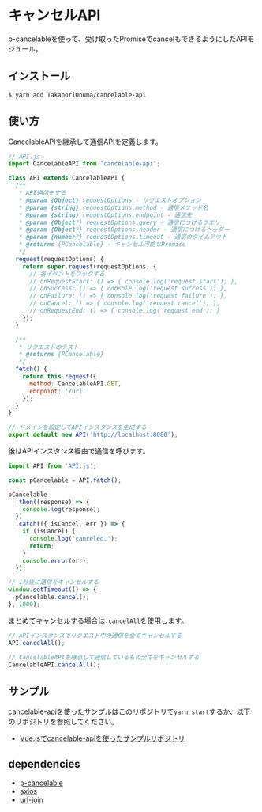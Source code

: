 # キャンセルAPI
p-cancelableを使って、受け取ったPromiseでcancelもできるようにしたAPIモジュール。

## インストール
`$ yarn add TakanoriOnuma/cancelable-api`

## 使い方
CancelableAPIを継承して通信APIを定義します。

```js:API.js
// API.js
import CancelableAPI from 'cancelable-api';

class API extends CancelableAPI {
  /**
   * API通信をする
   * @param {Object} requestOptions - リクエストオプション
   * @param {string} requestOptions.method - 通信メソッド名
   * @param {string} requestOptions.endpoint - 通信先
   * @param {Object?} requestOptions.query - 通信につけるクエリ
   * @param {Object?} requestOptions.header - 通信につけるヘッダー
   * @param {number?} requestOptions.timeout - 通信のタイムアウト
   * @returns {PCancelable} - キャンセル可能なPromise
   */
  request(requestOptions) {
    return super.request(requestOptions, {
      // 各イベントをフックする
      // onRequestStart: () => { console.log('request start'); },
      // onSuccess: () => { console.log('request success'); },
      // onFailure: () => { console.log('request failure'); },
      // onCancel: () => { console.log('request cancel'); },
      // onRequestEnd: () => { console.log('request end'); }
    });
  }

  /**
   * リクエストのテスト
   * @returns {PCancelable}
   */
  fetch() {
    return this.request({
      method: CancelableAPI.GET,
      endpoint: '/url'
    });
  }
}

// ドメインを設定してAPIインスタンスを生成する
export default new API('http://localhost:8080');
```

後はAPIインスタンス経由で通信を呼びます。

```js
import API from 'API.js';

const pCancelable = API.fetch();

pCancelable
  .then((response) => {
    console.log(response);
  })
  .catch(({ isCancel, err }) => {
    if (isCancel) {
      console.log('canceled.');
      return;
    }
    console.error(err);
  });

// 1秒後に通信をキャンセルする
window.setTimeout(() => {
  pCancelable.cancel();
}, 1000);
```

まとめてキャンセルする場合は`.cancelAll`を使用します。

```js
// APIインスタンスでリクエスト中の通信を全てキャンセルする
API.cancelAll();

// CancelableAPIを継承して通信しているもの全てをキャンセルする
CancelableAPI.cancelAll();
```

## サンプル
cancelable-apiを使ったサンプルはこのリポジトリで`yarn start`するか、以下のリポジトリを参照してください。

+ [Vue.jsでcancelable-apiを使ったサンプルリポジトリ](https://github.com/TakanoriOnuma/use-cancelable-api)

## dependencies
+ [p-cancelable](https://github.com/sindresorhus/p-cancelable)
+ [axios](https://github.com/axios/axios)
+ [url-join](https://github.com/jfromaniello/url-join)

